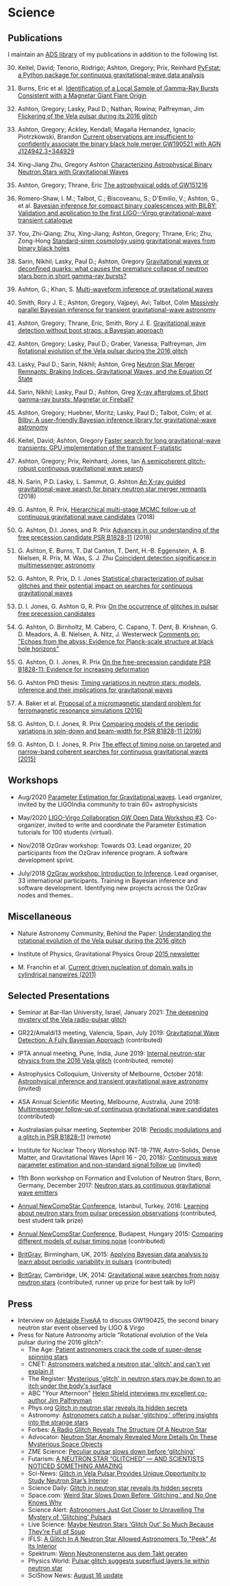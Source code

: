 # Science

## Publications

I maintain an [ADS library](https://ui.adsabs.harvard.edu/public-libraries/Ns6_-Nu-SsO4gxJrZ0_3sQ) of my publications in addition to the following list.

30. Keitel, David; Tenorio, Rodrigo; Ashton, Gregory; Prix, Reinhard [PyFstat: a Python package for continuous gravitational-wave data analysis](https://ui.adsabs.harvard.edu/abs/2021arXiv210110915K/abstract)

29. Burns, Eric et al. [Identification of a Local Sample of Gamma-Ray Bursts Consistent with a Magnetar Giant Flare Origin](https://ui.adsabs.harvard.edu/abs/2021arXiv210105144B/abstract)

28. Ashton, Gregory; Lasky, Paul D.; Nathan, Rowina; Palfreyman, Jim [Flickering of the Vela pulsar during its 2016 glitch](https://ui.adsabs.harvard.edu/abs/2020arXiv201107927A/abstract)

27. Ashton, Gregory; Ackley, Kendall; Magaña Hernandez, Ignacio; Piotrzkowski, Brandon [Current observations are insufficient to confidently associate the binary black hole merger GW190521 with AGN J124942.3+344929](https://ui.adsabs.harvard.edu/abs/2020arXiv200912346A/abstract)

26. Xing-Jiang Zhu, Gregory Ashton [Characterizing Astrophysical Binary Neutron Stars with Gravitational Waves](https://ui.adsabs.harvard.edu/abs/2020arXiv200708198Z/abstract)

25. Ashton, Gregory;  Thrane, Eric [The astrophysical odds of GW151216](https://ui.adsabs.harvard.edu/abs/2020arXiv200605039A/abstract)

24. Romero-Shaw, I. M.;  Talbot, C.;  Biscoveanu, S.;  D'Emilio, V.;  Ashton, G., et al. [Bayesian inference for compact binary coalescences with BILBY: Validation and application to the first LIGO--Virgo gravitational-wave transient catalogue](https://ui.adsabs.harvard.edu/abs/2020arXiv200600714R/abstract)

23. You, Zhi-Qiang;  Zhu, Xing-Jiang;  Ashton, Gregory;  Thrane, Eric;  Zhu, Zong-Hong [Standard-siren cosmology using gravitational waves from binary black holes](https://ui.adsabs.harvard.edu/abs/2020arXiv200400036Y/abstract)

22. Sarin, Nikhil;  Lasky, Paul D.;  Ashton, Gregory [Gravitational waves or deconfined quarks: what causes the premature collapse of neutron stars born in short gamma-ray bursts?](https://ui.adsabs.harvard.edu/abs/2020arXiv200106102S/abstract)

21. Ashton, G.; Khan, S. [Multi-waveform inference of gravitational waves](https://ui.adsabs.harvard.edu/abs/2019arXiv191009138A/abstract)

20. Smith, Rory J. E.; Ashton, Gregory, Vajpeyi, Avi;  Talbot, Colm [Massively parallel Bayesian inference for transient gravitational-wave astronomy](https://ui.adsabs.harvard.edu/abs/2019arXiv190911873S/abstract)

19. Ashton, Gregory; Thrane, Eric, Smith, Rory J. E. [Gravitational wave detection without boot straps: a Bayesian approach](https://ui.adsabs.harvard.edu/abs/2019arXiv190911872A/abstract)

18. Ashton, Gregory; Lasky, Paul D.; Graber, Vanessa; Palfreyman, Jim [Rotational evolution of the Vela pulsar during the 2016 glitch](https://ui.adsabs.harvard.edu/abs/2019arXiv190701124A/abstract)

17. Lasky, Paul D.; Sarin, Nikhil; Ashton, Greg [Neutron Star Merger Remnants: Braking Indices, Gravitational Waves, and the Equation Of State](https://ui.adsabs.harvard.edu/abs/2019arXiv190501387L/abstract)

16. Sarin, Nikhil; Lasky, Paul D.; Ashton, Greg [X-ray afterglows of Short gamma-ray bursts: Magnetar or Fireball?](https://ui.adsabs.harvard.edu/#abs/2018arXiv181208176S/abstract)

15. Ashton, Gregory; Huebner, Moritz; Lasky, Paul D.; Talbot, Colm; et al. [Bilby: A user-friendly Bayesian inference library for gravitational-wave astronomy](https://ui.adsabs.harvard.edu/#abs/2018arXiv181102042A/abstract)

14. Keitel, David; Ashton, Gregory [Faster search for long gravitational-wave transients: GPU implementation of the transient F-statistic](https://ui.adsabs.harvard.edu/#abs/2018arXiv180505652K/abstract)

13. Ashton, Gregory; Prix, Reinhard; Jones, Ian [A semicoherent glitch-robust continuous gravitational wave search](https://ui.adsabs.harvard.edu/#abs/2018arXiv180503314A/abstract)

12. N. Sarin, P.D. Lasky, L. Sammut, G. Ashton [An X-ray guided gravitational-wave search for binary neutron star merger remnants](http://adsabs.harvard.edu/abs/2018arXiv180501481S) (2018)

11. G. Ashton, R. Prix, [Hierarchical multi-stage MCMC follow-up of continuous gravitational wave candidates](http://adsabs.harvard.edu/abs/2018arXiv180205450A) (2018)

10. G. Ashton, D.I. Jones, and R. Prix [Advances in our understanding of the free precession candidate PSR B1828-11](http://adsabs.harvard.edu/abs/2018arXiv180103990A) (2018)

9. G. Ashton, E. Burns, T. Dal Canton, T. Dent, H.-B. Eggenstein, A. B. Nielsen, R. Prix, M. Was, S. J. Zhu [Coincident detection significance in multimessenger astronomy](http://adsabs.harvard.edu/abs/2017arXiv171205392A)

8. G. Ashton, R. Prix, D. I. Jones [Statistical characterization of pulsar glitches and their potential impact on searches for continuous gravitational waves](http://adsabs.harvard.edu/abs/2017arXiv170400742A)

7. D. I. Jones, G. Ashton G, R. Prix [On the occurrence of glitches in pulsar free precession candidates](http://adsabs.harvard.edu/abs/2016arXiv161003509J)

6. G. Ashton, O. Birnholtz, M. Cabero, C. Capano, T. Dent, B. Krishnan, G. D. Meadors, A. B. Nielsen, A. Nitz, J. Westerweck [Comments on: "Echoes from the abyss: Evidence for Planck-scale structure at black hole horizons"](http://adsabs.harvard.edu/abs/2016arXiv161205625A)

5. G. Ashton, D. I. Jones, R. Prix [On the free-precession candidate PSR B1828-11: Evidence for increasing deformation](http://adsabs.harvard.edu/abs/2016arXiv161003508A)

4. G. Ashton PhD thesis: [Timing variations in neutron stars: models, inference and their implications for gravitational waves](http://eprints.soton.ac.uk/401822/1/GregoryAshton_Thesis_WithLinks.pdf)

3. A. Baker et al. [Proposal of a micromagnetic standard problem for ferromagnetic resonance simulations (2016)](http://adsabs.harvard.edu/abs/2016arXiv160305419B)

2. G. Ashton, D. I. Jones, R. Prix [Comparing models of the periodic variations in spin-down and beam-width for PSR B1828-11 (2016) ](http://adsabs.harvard.edu/abs/2016MNRAS.458..881A)

1. G. Ashton, D. I. Jones, R. Prix [The effect of timing noise on targeted
  and narrow-band coherent searches for continuous gravitational waves (2015)
  ](http://adsabs.harvard.edu/abs/2014arXiv1410.8044A)

## Workshops

* Aug/2020 [Parameter Estimation for Gravitational waves](https://github.com/GregoryAshton/GWParameterEstimationWorkshop2020). Lead organizer, invited by the LIGOIndia community to train 60+ astrophysicists

* May/2020 [LIGO-Virgo Collaboration GW Open Data Workshop #3](https://www.gw-openscience.org/static/workshop3/). Co-organizer, invited to write and coordinate the Parameter Estimation tutorials for 100 students (virtual).

* Nov/2018 OzGrav workshop: Towards O3. Lead organizer, 20 participants from the OzGrav inference program. A software development sprint.

* July/2018 [OzGrav workshop: Introduction to Inference](https://github.com/GregoryAshton/OzGravInferenceWorkshop). Lead organiser, 33 international participants. Training in Bayesian inference and software development. Identifying new projects across the OzGrav nodes and themes..

## Miscellaneous

* Nature Astronomy Community, Behind the Paper: [Understanding the rotational evolution of the Vela pulsar during the 2016 glitch](https://astronomycommunity.nature.com/users/265242-greg-ashton/posts/52167-understanding-the-rotational-evolution-of-the-vela-pulsar-during-the-2016-glitch)

* Institute of Physics, Gravitational Physics Group [2015 newsletter](
  http://www.iop.org/activity/groups/subject/gp/news/file_64991.pdf)

* M. Franchin et al. [Current driven nucleation of domain walls in cylindrical nanowires (2011)](http://www.southampton.ac.uk/~fangohr/publications/poster/MMM_2011_CurrentNanowire_Franchin.pdf)

## Selected Presentations

* Seminar at Bar-Ilan University, Israel, January 2021: [The deepening mystery of the Vela radio-pulsar glitch](pdfs/Bar-Ilan.pdf)

* GR22/Amaldi13 meeting, Valencia, Spain, July 2019: [Gravitational Wave Detection: A Fully Bayesian Approach](https://gr22amaldi13.com/contributed-speakers.php) (contributed)

* IPTA annual meeting, Pune, India, June 2019: [Internal neutron-star physics from the 2016 Vela glitch](https://conf.ncra.tifr.res.in/event/2/page/23-scientific-programme) (contributed, remote)

* Astrophysics Colloquium, University of Melbourne, October 2018: [Astrophysical inference and transient gravitational wave astronomy](https://astro.physics.unimelb.edu.au/colloquium/) (invited)

* ASA Annual Scientific Meeting, Melbourne, Australia, June 2018:
  [Multimessenger follow-up of continuous gravitational wave
candidates](https://asa2018.swin.edu.au/asa2018/program/) (contributed)

* Australasian pulsar meeting, September 2018: [Periodic modulations and a glitch in PSR B1828-11](pdfs/periodic_modulations_and_a_glitch.pdf) (remote)

* Institute for Nuclear Theory Workshop INT-18-71W, Astro-Solids, Dense Matter,
  and Gravitational Waves (April 16 - 20, 2018): [Continuous wave parameter
estimation and non-standard signal follow
up](http://www.int.washington.edu/talks/WorkShops/int_18_71W/People/Ashton_G/Ashton.pdf) (invited)


* 11th Bonn workshop on Formation and Evolution of Neutron Stars, Bonn, Germany, December 2017:  [Neutron stars as continuous
gravitational wave emitters](https://astro.uni-bonn.de/conferences/ns2017/Bonn2017_Ashton.pdf)

* [Annual NewCompStar Conference](https://indico.cern.ch/event/472448/), Istanbul, Turkey, 2016:
  [Learning about neutron stars from pulsar precession observations](
https://indico.cern.ch/event/472448/contributions/1992071/attachments/1266420/1874875/GregAshtonIstanbul2016.pdf)
(contributed, best student talk prize)

* [Annual NewCompStar Conference](https://indico.kfki.hu/event/254/), Budapest, Hungary 2015:
  [Comparing different models of pulsar timing
  noise](https://indico.kfki.hu/event/254/session/6/contribution/126/material/slides/0.pdf) (contributed)

* [BritGrav](http://www.sr.bham.ac.uk/britgrav15/), Birmingham, UK, 2015:
  [Applying Bayesian data analysis to learn about periodic variability in
  pulsars](pdfs/BritGrav15.pdf) (contributed)

* [BritGrav](http://www.ast.cam.ac.uk/meetings/2014/britgrav.14), Cambridge, UK, 2014: [Gravitational wave searches from noisy neutron stars](pdfs/BritGrav.pdf) (contributed, runner up prize for best talk by IoP)

## Press

* Interview on [Adelaide FiveAA](https://www.fiveaa.com.au/fiveaa/shows/afternoons) to discuss GW190425, the second binary neutron star event observed by LIGO & Virgo
* Press for Nature Astronomy article "Rotational evolution of the Vela pulsar during the 2016 glitch":
    - The Age: [Patient astronomers crack the code of super-dense spinning stars](https://www.theage.com.au/national/patient-astronomers-crack-the-code-of-super-dense-spinning-stars-20190812-p52gbm.html)
    - CNET: [Astronomers watched a neutron star 'glitch' and can't yet explain it](https://www.cnet.com/news/astronomers-watched-a-neutron-star-glitch-and-cant-yet-explain-it/)
    - The Register: [Mysterious 'glitch' in neutron stars may be down to an itch under the body's surface](https://www.theregister.co.uk/2019/08/13/neutron_star_glitch/)
    - ABC "Your Afternoon" [Helen Shield interviews my excellent co-author Jim Palfreyman](https://www.abc.net.au/radio/hobart/programs/your-afternoon/your-afternoon/11389788)
    - Phys.org [Glitch in neutron star reveals its hidden secrets](https://phys.org/news/2019-08-glitch-neutron-star-reveals-hidden.html)
    - Astronomy: [Astronomers catch a pulsar 'glitching,' offering insights into the strange stars](http://www.astronomy.com/news/2019/08/astronomers-catch-a-pulsar-glitching-offering-insights-into-the-strange-stars)
    - Forbes: [A Radio Glitch Reveals The Structure Of A Neutron Star](https://www.forbes.com/sites/briankoberlein/2019/08/13/a-radio-glitch-reveals-the-structure-of-a-neutron-star/#2821c8234f2b)
    - Advocator: [Neutron Star Anomaly Revealed More Details On These Mysterious Space Objects](https://advocator.ca/science/neutron-star-anomaly-revealed-more-details-on-these-mysterious-space-objects/11957)
    - ZME Science: [Peculiar pulsar slows down before ‘glitching’](https://www.zmescience.com/science/peculiar-pulsar-slows-down-before-glitching/)
    - Futarism: [A NEUTRON STAR “GLITCHED” — AND SCIENTISTS NOTICED SOMETHING AMAZING](https://futurism.com/the-byte/neutron-star-just-glitched)
    - Sci-News: [Glitch in Vela Pulsar Provides Unique Opportunity to Study Neutron Star’s Interior](http://www.sci-news.com/astronomy/vela-pulsar-glitch-07489.html)
    - Science Daily: [Glitch in neutron star reveals its hidden secrets](https://www.sciencedaily.com/releases/2019/08/190812130823.htm)
    - Space.com: [Weird Star Slows Down Before 'Glitching,' and No One Knows Why](https://www.space.com/glitching-neutron-star-slows-down.html)
    - Science Alert: [Astronomers Just Got Closer to Unravelling The Mystery of 'Glitching' Pulsars](https://www.sciencealert.com/a-glitching-pulsar-could-reveal-the-mysterious-neutron-soup-in-dead-stars)
    - Live Science: [Maybe Neutron Stars 'Glitch Out' So Much Because They're Full of Soup](https://www.livescience.com/neutron-star-glitching-soup.html)
    - IFLS: [A Glitch In A Neutron Star Allowed Astronomers To "Peek" At Its Interior](https://www.iflscience.com/space/a-glitch-in-a-neutron-star-allowed-astronomers-to-peek-at-its-interior/)
    - Spektrum: [Wenn Neutronensterne aus dem Takt geraten](https://www.spektrum.de/news/wenn-neutronensterne-aus-dem-takt-geraten/1667200)
    - Physics World: [Pulsar glitch suggests superfluid layers lie within neutron star](https://physicsworld.com/a/pulsar-glitch-suggests-superfluid-layers-lie-within-neutron-star/)
    - SciShow News: [August 16 update](https://youtu.be/mJMWbzDYoTg?t=256)


